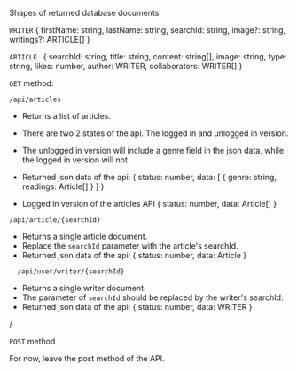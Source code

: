 Shapes of returned database documents

`WRITER`
{
  firstName: string,
  lastName: string,
  searchId: string,
  image?: string,
  writings?: ARTICLE[]
}

`ARTICLE `
{
  searchId: string,
  title: string,
  content: string[],
  image: string,
  type: string,
  likes: number,
  author: WRITER,
  collaborators: WRITER[]
}

`GET` method:

`/api/articles`
  - Returns a list of articles. 
  - There are two 2 states of the api. The logged in and unlogged in version.
  - The unlogged in version will include a genre field in the json data, while the logged in version will not.
  - Returned json data of the api:
  {
    status: number,
    data: [
      {
        genre: string,
        readings: Article[]
      }
    ]
  }

  - Logged in version of the articles API
  {
    status: number,
    data: Article[]
  }


`/api/article/{searchId}`
  - Returns a single article document.
  - Replace the `searchId` parameter with the article's searchId.
  - Returned json data of the api:
  {
    status: number,
    data: Article
  }


`  /api/user/writer/{searchId}`
  - Returns a single writer document.
  - The parameter of `searchId` should be replaced by the writer's searchId:
  - Returned json data of the api:
  {
    status: number,
    data: WRITER
  }

  /


`POST` method

For now, leave the post method of the API.